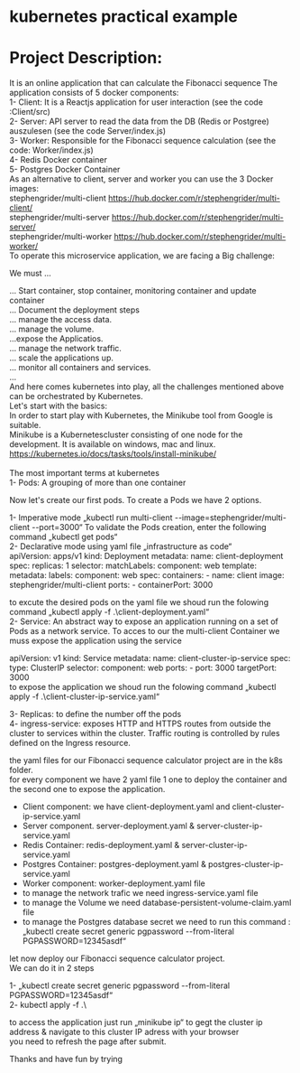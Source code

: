 # kubernetes practical example

# Project Description:

It is an online application that can calculate the Fibonacci sequence
The application consists of 5 docker components: <br/>
1- Client: It is a Reactjs application for user interaction (see the code :Client/src) <br/>
2- Server: API server to read the data from the DB (Redis or Postgree) auszulesen (see the code Server/index.js) <br/>
3- Worker: Responsible for the Fibonacci sequence calculation (see the code: Worker/index.js) <br/>
4- Redis Docker container <br/>
5- Postgres Docker Container <br/>
As an alternative to client, server and worker you can use the 3 Docker images: <br/>
stephengrider/multi-client https://hub.docker.com/r/stephengrider/multi-client/ <br/>
stephengrider/multi-server https://hub.docker.com/r/stephengrider/multi-server/ <br/>
stephengrider/multi-worker https://hub.docker.com/r/stephengrider/multi-worker/ <br/>
To operate this microservice application, we are facing a Big challenge: <br/>

We must … <br/>

… Start container, stop container, monitoring container and update container <br/>
… Document the deployment steps <br/>
… manage the access data. <br/>
… manage the volume. <br/>
…expose the Applicatios. <br/>
… manage the network traffic. <br/>
… scale the applications up. <br/>
… monitor all containers and services. <br/>
… <br/>
And here comes kubernetes into play, all the challenges mentioned above can be orchestrated by Kubernetes. <br/>
Let's start with the basics: <br/>
In order to start play with Kubernetes, the Minikube tool from Google is suitable. <br/>
Minikube is a Kubernetescluster consisting of one node for the development. It is available on windows, mac and linux. https://kubernetes.io/docs/tasks/tools/install-minikube/ <br/>
  <br/>
The most important terms at kubernetes <br/>
1- Pods: A grouping of more than one container <br/>

Now let's create our first pods. To create a Pods we have 2 options. <br/>

1- Imperative mode „kubectl run multi-client --image=stephengrider/multi-client --port=3000“
To validate the Pods creation, enter the following command „kubectl get pods“ <br/>
2- Declarative mode using yaml file „infrastructure as code“ <br/>
apiVersion: apps/v1
kind: Deployment
metadata:
name: client-deployment
spec:
replicas: 1
selector:
matchLabels:
component: web
template:
metadata:
labels:
component: web
spec:
containers: - name: client
image: stephengrider/multi-client
ports: - containerPort: 3000
<br/>

to excute the desired pods on the yaml file we shoud run the folowing command
„kubectl apply -f .\client-deployment.yaml“ <br/>
2- Service: An abstract way to expose an application running on a set of Pods as a network service.
To acces to our the multi-client Container we muss expose the application using the service <br/>

apiVersion: v1
kind: Service
metadata:
name: client-cluster-ip-service
spec:
type: ClusterIP
selector:
component: web
ports: - port: 3000
targetPort: 3000
<br/>
to expose the application we shoud run the folowing command
„kubectl apply -f .\client-cluster-ip-service.yaml“ <br/>

3- Replicas: to define the number off the pods <br/>
4- ingress-service: exposes HTTP and HTTPS routes from outside the cluster to services within the cluster. Traffic routing is controlled by rules defined on the Ingress resource. <br/>

the yaml files for our Fibonacci sequence calculator project are in the k8s folder. <br/>
for every component we have 2 yaml file 1 one to deploy the container and the second one to expose the application. <br/>

- Client component: we have client-deployment.yaml and client-cluster-ip-service.yaml <br/>
- Server component. server-deployment.yaml & server-cluster-ip-service.yaml <br/>
- Redis Container: redis-deployment.yaml & server-cluster-ip-service.yaml <br/>
- Postgres Container: postgres-deployment.yaml & postgres-cluster-ip-service.yaml <br/>
- Worker component: worker-deployment.yaml file <br/>
- to manage the network trafic we need ingress-service.yaml file <br/>
- to manage the Volume we need database-persistent-volume-claim.yaml file <br/>
- to manage the Postgres database secret we need to run this command : „kubectl create secret generic pgpassword --from-literal PGPASSWORD=12345asdf“ <br/>

let now deploy our Fibonacci sequence calculator project. <br/>
We can do it in 2 steps <br/>

1- „kubectl create secret generic pgpassword --from-literal PGPASSWORD=12345asdf“ <br/>
2- kubectl apply -f .\ <br/>

to access the application just run „minikube ip“ to gegt the cluster ip address
& navigate to  this cluster IP adress with your browser   <br/>
you need to refresh the page after submit. <br/>

Thanks and have fun by trying
